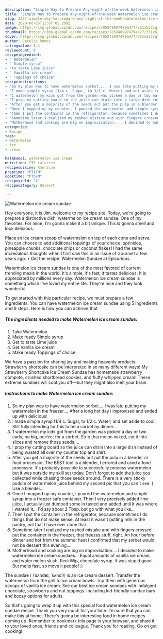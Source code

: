 ```yaml
---
description: "Simple Way to Prepare Any-night-of-the-week Watermelon ice cream sundae"
title: "Simple Way to Prepare Any-night-of-the-week Watermelon ice cream sundae"
slug: 2357-simple-way-to-prepare-any-night-of-the-week-watermelon-ice-cream-sundae
date: 2020-08-06T12:07:05.209Z
image: https://img-global.cpcdn.com/recipes/705848997479a477/751x532cq70/watermelon-ice-cream-sundae-recipe-main-photo.jpg
thumbnail: https://img-global.cpcdn.com/recipes/705848997479a477/751x532cq70/watermelon-ice-cream-sundae-recipe-main-photo.jpg
cover: https://img-global.cpcdn.com/recipes/705848997479a477/751x532cq70/watermelon-ice-cream-sundae-recipe-main-photo.jpg
author: Cecelia Ramos
ratingvalue: 3.4
reviewcount: 9
recipeingredient:
- " Watermelon"
- " Simple syrup"
- "to taste Lime juice"
- " Vanilla ice cream"
- " Toppings of choice"
recipeinstructions:
- "So my plan was to have watermelon sorbet.... I was late putting my watermelon in the freezer.... After a long hot day I improvised and ended up with delicious!"
- "I made simple syrup (1/4 c. Sugar, to 1/2 c. Water) and set aside to cool. Still fully intending for this to be a sorbet by dinner...."
- "1 watermelon my kids got from the garden was picked a day or two early, no big, perfect for a sorbet. Strip that melon naked, cut it into slices and remove those seeds...."
- "I prop my cutting board so the juice can drain into a large dish instead of being wasted all over my counter top and shirt."
- "After you get a majority of the seeds out put the pulp in a blender or food processor. The BEST tool is a blender, I errored and used a food processor. It&#39;s probably possible to successfully process watermelon but it was outside my skill set today. Don&#39;t forget to add the juice you collected while chasing those seeds around. There is a very sticky puddle of watermelon juice behind my second pic that you can&#39;t see :( Use a blender..."
- "Once I mopped up my counter, I poured the watermelon and simple syrup into a freezer safe container. Then I very precisely added lime juice, I actually just dumped some in tasted and added until it was where I wanted it... I&#39;d say about 2 Tbsp. but go with what you like..."
- "Then I put the container in the refrigerator, because sometimes I do things that do not make sense. At least it wasn&#39;t putting milk in the pantry, not that I have ever done that..."
- "Sometime later I realized my rushed mistake and with fingers crossed put the container in the freezer, that freezes stuff, right. An hour before dinner and hot from the summer heat I confirmed that my sorbet would not be dessert this evening...."
- "Motherhood and cooking are big on improvisation.... I decided to make watermelon ice cream sundaes... Equal amounts of vanilla ice cream, and water melon slush, Redi Wip, chocolate syrup. It was stupid good. But melts fast, so move it people! :)"
categories:
- Recipe
tags:
- watermelon
- ice
- cream

katakunci: watermelon ice cream 
nutrition: 232 calories
recipecuisine: American
preptime: "PT17M"
cooktime: "PT58M"
recipeyield: "4"
recipecategory: Dessert

---
```



![Watermelon ice cream sundae](https://img-global.cpcdn.com/recipes/705848997479a477/751x532cq70/watermelon-ice-cream-sundae-recipe-main-photo.jpg)

Hey everyone, it is Jim, welcome to my recipe site. Today, we're going to prepare a distinctive dish, watermelon ice cream sundae. One of my favorites. For mine, I'm gonna make it a bit unique. This is gonna smell and look delicious.

Place an ice cream scoop of watermelon on top of each cone and serve. You can choose to add additional toppings of your choice: sprinkles, pineapple chunks, chocolate chips or coconut flakes! I had the same incredulous thoughts when I first saw this in an issue of Gourmet a few years ago. • Get the recipe: Watermelon Sundae at Epicurious.

Watermelon ice cream sundae is one of the most favored of current trending meals in the world. It's simple, it's fast, it tastes delicious. It is appreciated by millions every day. Watermelon ice cream sundae is something which I've loved my entire life. They're nice and they look wonderful.


To get started with this particular recipe, we must prepare a few ingredients. You can have watermelon ice cream sundae using 5 ingredients and 9 steps. Here is how you can achieve that.

<!--inarticleads1-->

##### The ingredients needed to make Watermelon ice cream sundae:

1. Take  Watermelon
1. Make ready  Simple syrup
1. Get to taste Lime juice
1. Get  Vanilla ice cream
1. Make ready  Toppings of choice


We have a passion for sharing joy and making heavenly products. Strawberry shortcake can be interpreted in so many different ways! My Strawberry Shortcake Ice Cream Sundae has homemade strawberry compote, crushed shortbread cookies, and fluffy whipped cream! These extreme sundaes will cool you off—but they might also melt your brain. 

<!--inarticleads2-->

##### Instructions to make Watermelon ice cream sundae:

1. So my plan was to have watermelon sorbet.... I was late putting my watermelon in the freezer.... After a long hot day I improvised and ended up with delicious!
1. I made simple syrup (1/4 c. Sugar, to 1/2 c. Water) and set aside to cool. Still fully intending for this to be a sorbet by dinner....
1. 1 watermelon my kids got from the garden was picked a day or two early, no big, perfect for a sorbet. Strip that melon naked, cut it into slices and remove those seeds....
1. I prop my cutting board so the juice can drain into a large dish instead of being wasted all over my counter top and shirt.
1. After you get a majority of the seeds out put the pulp in a blender or food processor. The BEST tool is a blender, I errored and used a food processor. It&#39;s probably possible to successfully process watermelon but it was outside my skill set today. Don&#39;t forget to add the juice you collected while chasing those seeds around. There is a very sticky puddle of watermelon juice behind my second pic that you can&#39;t see :( Use a blender...
1. Once I mopped up my counter, I poured the watermelon and simple syrup into a freezer safe container. Then I very precisely added lime juice, I actually just dumped some in tasted and added until it was where I wanted it... I&#39;d say about 2 Tbsp. but go with what you like...
1. Then I put the container in the refrigerator, because sometimes I do things that do not make sense. At least it wasn&#39;t putting milk in the pantry, not that I have ever done that...
1. Sometime later I realized my rushed mistake and with fingers crossed put the container in the freezer, that freezes stuff, right. An hour before dinner and hot from the summer heat I confirmed that my sorbet would not be dessert this evening....
1. Motherhood and cooking are big on improvisation.... I decided to make watermelon ice cream sundaes... Equal amounts of vanilla ice cream, and water melon slush, Redi Wip, chocolate syrup. It was stupid good. But melts fast, so move it people! :)


The sundae ( /ˈsʌndeɪ, ˈsʌndi/) is an ice cream dessert. Transfer the watermelon from the grill to ice cream bowls. Top them with generous scoops of vanilla ice cream. See our best ice cream sundaes with indulgent chocolate, strawberry and nut toppings. Including kid-friendly sundae bars and boozy options for adults. 

So that's going to wrap it up with this special food watermelon ice cream sundae recipe. Thank you very much for your time. I'm sure that you can make this at home. There's gonna be interesting food in home recipes coming up. Remember to bookmark this page in your browser, and share it to your loved ones, friends and colleague. Thank you for reading. Go on get cooking!
